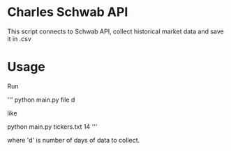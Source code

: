 # Charles Schwab API

This script connects to Schwab API, collect historical market data and save it in .csv

# Usage

Run 

'''
python main.py file d

like

python main.py tickers.txt 14
''' 

where 'd' is number of days of data to collect. 